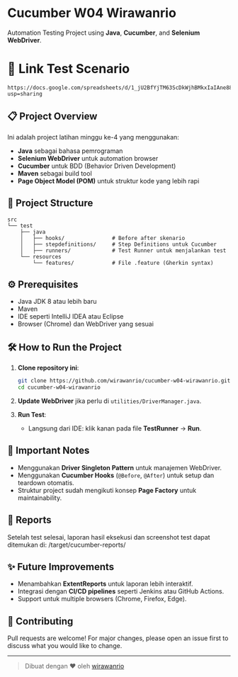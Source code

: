 # Cucumber W04 Wirawanrio

Automation Testing Project using **Java**, **Cucumber**, and **Selenium WebDriver**.

# 📄 Link Test Scenario
```
https://docs.google.com/spreadsheets/d/1_jU2BfYjTM63ScDkWjhBMkxIaIAne88vIMTfcKMcrZE/edit?usp=sharing
```

## 📋 Project Overview

Ini adalah project latihan minggu ke-4 yang menggunakan:
- **Java** sebagai bahasa pemrograman
- **Selenium WebDriver** untuk automation browser
- **Cucumber** untuk BDD (Behavior Driven Development)
- **Maven** sebagai build tool
- **Page Object Model (POM)** untuk struktur kode yang lebih rapi

## 🚀 Project Structure

```text
src
└── test
    ├── java
    │   ├── hooks/               # Before after skenario
    │   ├── stepdefinitions/     # Step Definitions untuk Cucumber
    │   ├── runners/             # Test Runner untuk menjalankan test
    └── resources
        └── features/            # File .feature (Gherkin syntax)
```



## ⚙️ Prerequisites

- Java JDK 8 atau lebih baru
- Maven
- IDE seperti IntelliJ IDEA atau Eclipse
- Browser (Chrome) dan WebDriver yang sesuai

## 🛠️ How to Run the Project

1. **Clone repository ini**:
    ```bash
    git clone https://github.com/wirawanrio/cucumber-w04-wirawanrio.git
    cd cucumber-w04-wirawanrio
    ```

2. **Update WebDriver** jika perlu di `utilities/DriverManager.java`.

3. **Run Test**:
    - Langsung dari IDE: klik kanan pada file **TestRunner** → **Run**.

## 📝 Important Notes

- Menggunakan **Driver Singleton Pattern** untuk manajemen WebDriver.
- Menggunakan **Cucumber Hooks** (`@Before`, `@After`) untuk setup dan teardown otomatis.
- Struktur project sudah mengikuti konsep **Page Factory** untuk maintainability.

## 📄 Reports

Setelah test selesai, laporan hasil eksekusi dan screenshot test dapat ditemukan di:
/target/cucumber-reports/


## ✨ Future Improvements

- Menambahkan **ExtentReports** untuk laporan lebih interaktif.
- Integrasi dengan **CI/CD pipelines** seperti Jenkins atau GitHub Actions.
- Support untuk multiple browsers (Chrome, Firefox, Edge).

## 🤝 Contributing

Pull requests are welcome! For major changes, please open an issue first to discuss what you would like to change.

---

> Dibuat dengan ❤️ oleh [wirawanrio](https://github.com/wirawanrio)
